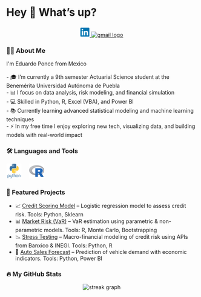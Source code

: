 <h1 align="left">Hey 👋 What’s up?</h1>

###

<div align="center">
  <a href="https://www.linkedin.com/in/eduardo-ponce-pint0" target="_blank">
    <img src="https://raw.githubusercontent.com/devicons/devicon/6910f0503efdd315c8f9b858234310c06e04d9c0/icons/linkedin/linkedin-original.svg" height="25" alt="linkedin logo" />
  </a>
  <a href="mailto:eduardoponcepinto@gmail.com" target="_blank">
    <img src="https://upload.wikimedia.org/wikipedia/commons/4/4e/Gmail_Icon.png" height="25" alt="gmail logo" />
  </a>
</div>

###

<h3 align="left">👨‍💻 About Me</h3>

<p align="left">
I'm Eduardo Ponce from Mexico<br><br>
- 🎓 I’m currently a 9th semester Actuarial Science student at the Benemérita Universidad Autónoma de Puebla<br>
- 📊 I focus on data analysis, risk modeling, and financial simulation<br>
- 💻 Skilled in Python, R, Excel (VBA), and Power BI<br>
- 📚 Currently learning advanced statistical modeling and machine learning techniques<br>
- ⚡ In my free time I enjoy exploring new tech, visualizing data, and building models with real-world impact
</p>

###

<h3 align="left">🛠 Languages and Tools</h3>

<div align="left">
  <img src="https://raw.githubusercontent.com/devicons/devicon/master/icons/python/python-original-wordmark.svg" height="40" alt="python logo" />
  <img width="12" />
  <img src="https://raw.githubusercontent.com/devicons/devicon/master/icons/r/r-original.svg" height="40" alt="r logo" />
  <img width="12" />
</div>

###

<h3 align="left">🚀 Featured Projects</h3>

- 📈 [Credit Scoring Model](#) – Logistic regression model to assess credit risk. Tools: Python, Sklearn  
- 📊 [Market Risk (VaR)](#) – VaR estimation using parametric & non-parametric models. Tools: R, Monte Carlo, Bootstrapping  
- 📉 [Stress Testing](#) – Macro-financial modeling of credit risk using APIs from Banxico & INEGI. Tools: Python, R  
- 🚗 [Auto Sales Forecast](#) – Prediction of vehicle demand with economic indicators. Tools: Python, Power BI

###

<h3 align="left">🔥 My GitHub Stats</h3>

<div align="center">
  <img src="https://streak-stats.demolab.com?user=EduardoPonce-000&theme=gruvbox&date_format=M%20j%5B%2C%20Y%5D&exclude_days=Sat" height="220" alt="streak graph" />
</div>
